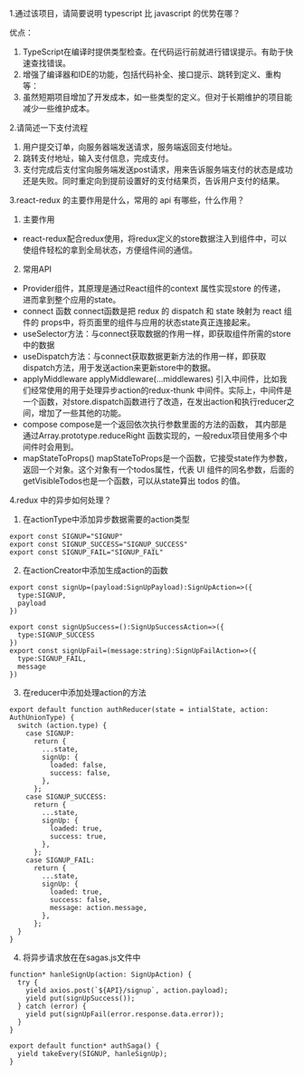 1.通过该项目，请简要说明 typescript 比 javascript 的优势在哪？

优点：

1. TypeScript在编译时提供类型检查。在代码运行前就进行错误提示。有助于快速查找错误。
2. 增强了编译器和IDE的功能，包括代码补全、接口提示、跳转到定义、重构等：
3. 虽然短期项目增加了开发成本，如一些类型的定义。但对于长期维护的项目能减少一些维护成本。

2.请简述一下支付流程

1. 用户提交订单，向服务器端发送请求，服务端返回支付地址。
2. 跳转支付地址，输入支付信息，完成支付。
3. 支付完成后支付宝向服务端发送post请求，用来告诉服务端支付的状态是成功还是失败。同时重定向到提前设置好的支付结果页，告诉用户支付的结果。


3.react-redux 的主要作用是什么，常用的 api 有哪些，什么作用？

1. 主要作用
- react-redux配合redux使用，将redux定义的store数据注入到组件中，可以使组件轻松的拿到全局状态，方便组件间的通信。


2. 常用API
- Provider组件，其原理是通过React组件的context 属性实现store 的传递， 进而拿到整个应用的state。
- connect 函数 connect函数是把 redux 的 dispatch 和 state 映射为 react 组件的 props中，将页面里的组件与应用的状态state真正连接起来。
- useSelector方法：与connect获取数据的作用一样，即获取组件所需的store中的数据
- useDispatch方法：与connect获取数据更新方法的作用一样，即获取dispatch方法，用于发送action来更新store中的数据。
- applyMiddleware applyMiddleware(…middlewares) 引入中间件，比如我们经常使用的用于处理异步action的redux-thunk 中间件。实际上，中间件是一个函数，对store.dispatch函数进行了改造，在发出action和执行reducer之间，增加了一些其他的功能。
- compose compose是一个返回依次执行参数里面的方法的函数， 其内部是通过Array.prototype.reduceRight 函数实现的，一般redux项目使用多个中间件时会用到。
- mapStateToProps() mapStateToProps是一个函数，它接受state作为参数，返回一个对象。这个对象有一个todos属性，代表 UI 组件的同名参数，后面的getVisibleTodos也是一个函数，可以从state算出 todos 的值。

4.redux 中的异步如何处理？

1. 在actionType中添加异步数据需要的action类型
```
export const SIGNUP="SIGNUP"
export const SIGNUP_SUCCESS="SIGNUP_SUCCESS"
export const SIGNUP_FAIL="SIGNUP_FAIL"
```

2. 在actionCreator中添加生成action的函数
```
export const signUp=(payload:SignUpPayload):SignUpAction=>({
  type:SIGNUP,
  payload
})

export const signUpSuccess=():SignUpSuccessAction=>({
  type:SIGNUP_SUCCESS
})
export const signUpFail=(message:string):SignUpFailAction=>({
  type:SIGNUP_FAIL,
  message
})
```

3. 在reducer中添加处理action的方法
```
export default function authReducer(state = intialState, action: AuthUnionType) {
  switch (action.type) {
    case SIGNUP:
      return {
        ...state,
        signUp: {
          loaded: false,
          success: false,
        },
      };
    case SIGNUP_SUCCESS:
      return {
        ...state,
        signUp: {
          loaded: true,
          success: true,
        },
      };
    case SIGNUP_FAIL:
      return {
        ...state,
        signUp: {
          loaded: true,
          success: false,
          message: action.message,
        },
      };
  }
}
```

4. 将异步请求放在在sagas.js文件中
```
function* hanleSignUp(action: SignUpAction) {
  try {
    yield axios.post(`${API}/signup`, action.payload);
    yield put(signUpSuccess());
  } catch (error) {
    yield put(signUpFail(error.response.data.error));
  }
}

export default function* authSaga() {
  yield takeEvery(SIGNUP, hanleSignUp);
}
```
